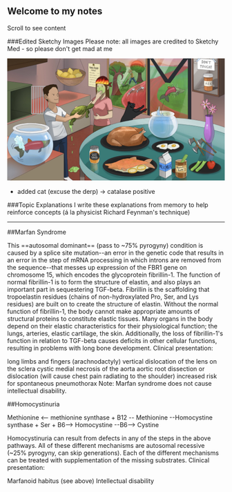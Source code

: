 ## Welcome to my notes

Scroll to see content 

###Edited Sketchy Images
Please note: all images are credited to Sketchy Med - so please don't get mad at me

![Salmonella](https://github.com/l-guillot/LG-MD/blob/7805195d1375317aee259e4704f966e234efcc0c/Images/salmonella.jpg?raw=true "Sketchy Micro Salmonella updated")
- added cat (excuse the derp) -> catalase positive



###Topic Explanations
I write these explanations from memory to help reinforce concepts (á la physicist Richard Feynman's technique)

-----------
##Marfan Syndrome

This ==autosomal dominant== (pass to ~75% pyrogyny) condition is caused by a splice site mutation--an error in the genetic code that results in an error in the step of mRNA processing in which introns are removed from the sequence--that messes up expression of the FBR1 gene on chromosome 15, which encodes the glycoprotein fibrillin-1. The function of normal fibrillin-1 is to form the structure of elastin, and also plays an important part in sequestering TGF-beta. Fibrillin is the scaffolding that tropoelastin residues (chains of non-hydroxylated Pro, Ser, and Lys residues) are built on to create the structure of elastin. Without the normal function of fibrillin-1, the body cannot make appropriate amounts of structural proteins to constitute elastic tissues. Many organs in the body depend on their elastic characteristics for their physiological function; the lungs, arteries, elastic cartilage, the skin. Additionally, the loss of fibrillin-1's function in relation to TGF-beta causes deficits in other cellular functions, resulting in problems with long bone development. Clinical presentation:

long limbs and fingers (arachnodactyly)
vertical dislocation of the lens on the sclera
cystic medial necrosis of the aorta
aortic root dissection or dislocation (will cause chest pain radiating to the shoulder)
increased risk for spontaneous pneumothorax
Note: Marfan syndrome does not cause intellectual disability.

##Homocystinuria

Methionine <-- methionine synthase + B12 -- Methionine --Homocystine synthase + Ser + B6--> Homocystine --B6--> Cystine

Homocystinuria can result from defects in any of the steps in the above pathways. All of these different mechanisms are autosomal recessive (~25% pyrogyny, can skip generations). Each of the different mechanisms can be treated with supplementation of the missing substrates. Clinical presentation:

Marfanoid habitus (see above)
Intellectual disability
